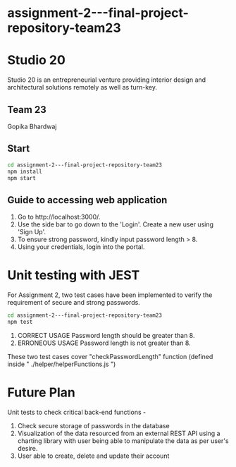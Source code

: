 ﻿# assignment-2---final-project-repository-team23
 
 # Studio 20

Studio 20 is an entrepreneurial venture providing interior design and architectural solutions remotely as well as turn-key.

## Team 23
Gopika Bhardwaj

## Start
```bash
cd assignment-2---final-project-repository-team23
npm install 
npm start
```

## Guide to accessing web application

1. Go to http://localhost:3000/.
2. Use the side bar to go down to the 'Login'. Create a new user using 'Sign Up'. 
3. To ensure strong password, kindly input password length > 8.
4. Using your credentials, login into the portal.

# Unit testing with JEST
For Assignment 2, two test cases have been implemented to verify the requirement of secure and strong passwords.

```bash
cd assignment-2---final-project-repository-team23
npm test
```
1. CORRECT USAGE 
Password length should be greater than 8.
2. ERRONEOUS USAGE 
Password length is not greater than 8.

These two test cases cover "checkPasswordLength" function (defined inside " ./helper/helperFunctions.js ")

# Future Plan 
Unit tests to check critical back-end functions - 
1. Check secure storage of passwords in the database
2. Visualization of the data resourced from an external REST API using a charting library with user being able to manipulate the data as per user's desire.
3. User able to create, delete and update their account



